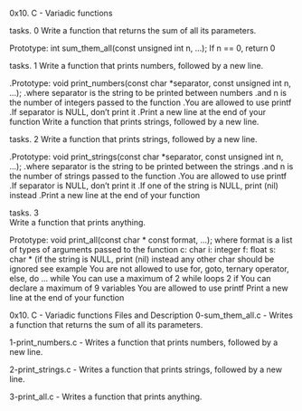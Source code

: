 
0x10. C - Variadic functions

tasks. 0	Write a function that returns the sum of all its parameters.

Prototype: int sum_them_all(const unsigned int n, ...);
If n == 0, return 0

tasks. 1	Write a function that prints numbers, followed by a new line.

.Prototype: void print_numbers(const char *separator, const unsigned int n, ...);
.where separator is the string to be printed between numbers
.and n is the number of integers passed to the function
.You are allowed to use printf
.If separator is NULL, don’t print it
.Print a new line at the end of your function
Write a function that prints strings, followed by a new line.


tasks. 2
Write a function that prints strings, followed by a new line.

.Prototype: void print_strings(const char *separator, const unsigned int n, ...);
.where separator is the string to be printed between the strings
.and n is the number of strings passed to the function
.You are allowed to use printf
.If separator is NULL, don’t print it
.If one of the string is NULL, print (nil) instead
.Print a new line at the end of your function



tasks. 3	
Write a function that prints anything.

Prototype: void print_all(const char * const format, ...);
where format is a list of types of arguments passed to the function
c: char
i: integer
f: float
s: char * (if the string is NULL, print (nil) instead
any other char should be ignored
see example
You are not allowed to use for, goto, ternary operator, else, do ... while
You can use a maximum of
2 while loops
2 if
You can declare a maximum of 9 variables
You are allowed to use printf
Print a new line at the end of your function


0x10. C - Variadic functions
Files and Description
0-sum_them_all.c - Writes a function that returns the sum of all its parameters.

1-print_numbers.c - Writes a function that prints numbers, followed by a new line.

2-print_strings.c - Writes a function that prints strings, followed by a new line.

3-print_all.c - Writes a function that prints anything.	

